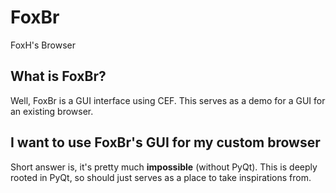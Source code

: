 # FoxBr
FoxH's Browser  

## What is FoxBr?  
Well, FoxBr is a GUI interface using CEF. This serves as a demo for a GUI for an existing browser.  

## I want to use FoxBr's GUI for my custom browser  
Short answer is, it's pretty much **impossible** (without PyQt). This is deeply rooted in PyQt, so should just serves as a place to take inspirations from.  
